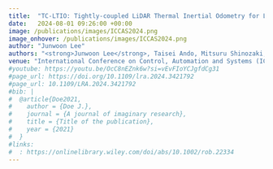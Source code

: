 ```yaml
---
title:  "TC-LTIO: Tightly-coupled LiDAR Thermal Inertial Odometry for LiDAR or Visual Odometry Degraded Environments"
date:   2024-08-01 09:26:00 +00:00
image: /publications/images/ICCAS2024.png
image_onhover: /publications/images/ICCAS2024.png
author: "Junwoon Lee"
authors: "<strong>Junwoon Lee</strong>, Taisei Ando, Mitsuru Shinozaki, Toshihiro Kitajima, Qi An, and&nbspAtsushi&nbspYamashita"
venue: "International Conference on Control, Automation and Systems (ICCAS)"
#youtube: https://youtu.be/OcC8nEZnk6w?si=vEvFIoYCJgfdCg31
#page_url: https://doi.org/10.1109/lra.2024.3421792
#page_url: 10.1109/LRA.2024.3421792
#bib: |
#  @article{Doe2021,
#    author = {Doe J.},
#    journal = {A journal of imaginary research},
#    title = {Title of the publication},
#    year = {2021}
#  }
#links:
#  : https://onlinelibrary.wiley.com/doi/abs/10.1002/rob.22334
---
```

